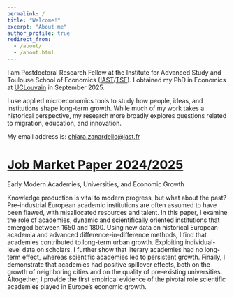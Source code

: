 ```yaml
---
permalink: /
title: "Welcome!"
excerpt: "About me"
author_profile: true
redirect_from: 
  - /about/
  - /about.html
---
```


I am Postdoctoral Research Fellow at the Institute for Advanced Study and Toulouse School of Economics ([IAST](https://www.iast.fr/)/[TSE](https://www.tse-fr.eu/fr)). 
I obtained my PhD in Economics at [UCLouvain](https://www.uclouvain.be/fr) in September 2025. 

I use applied microeconomics tools to study how people, ideas, and institutions shape long-term growth. While much of my work takes a historical perspective, my research more broadly explores questions related to migration, education, and innovation.

My email address is: chiara.zanardello@iast.fr

[Job Market Paper 2024/2025](https://chiarazanardello.github.io/files/zanardello_jmp.pdf)
=====

Early Modern Academies, Universities, and Economic Growth

Knowledge production is vital to modern progress, but what about the past? Pre-industrial European academic institutions are often assumed to have been flawed, with misallocated resources and talent. In this paper, I examine the role of academies, dynamic and scientifically oriented institutions that emerged between 1650 and 1800. Using new data on historical European academia and advanced difference-in-difference methods, I find that academies contributed to long-term urban growth. Exploiting individual-level data on scholars, I further show that literary academies had no long-term effect, whereas scientific academies led to persistent growth. Finally, I demonstrate that academies had positive spillover effects, both on the growth of neighboring cities and on the quality of pre-existing universities. Altogether, I provide the first empirical evidence of the pivotal role scientific academies played in Europe’s economic growth.
